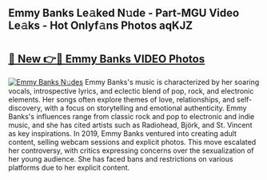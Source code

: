 ## Emmy Banks Le𝚊ked N𝚞de - Part-MGU Video Le𝚊ks - Hot Onlyf𝚊ns Photos aqKJZ

# <h2><a href="http://ab54934.deff.icu/?id=Emmy+Banks">🔗 New 👉🔴 Emmy Banks VIDEO Photos</a></h2>

[![Emmy Banks N𝚞des](https://i.imgur.com/rIISA9y.gif)](http://ab54934.deff.icu/?id=Emmy+Banks)
Emmy Banks's music is characterized by her soaring vocals, introspective lyrics, and eclectic blend of pop, rock, and electronic elements. Her songs often explore themes of love, relationships, and self-discovery, with a focus on storytelling and emotional authenticity. Emmy Banks's influences range from classic rock and pop to electronic and indie music, and she has cited artists such as Radiohead, Björk, and St. Vincent as key inspirations. In 2019, Emmy Banks ventured into creating adult content, selling webcam sessions and explicit photos. This move escalated her controversy, with critics expressing concerns over the sexualization of her young audience. She has faced bans and restrictions on various platforms due to her explicit content.
